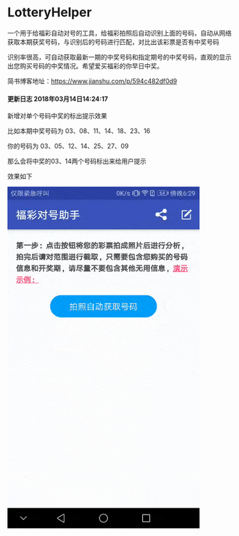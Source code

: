 # LotteryHelper
一个用于给福彩自动对号的工具，给福彩拍照后自动识别上面的号码，自动从网络获取本期获奖号码，与识别后的号码进行匹配，对比出该彩票是否有中奖号码

识别率很高，可自动获取最新一期的中奖号码和指定期号的中奖号码，直观的显示出您购买号码的中奖情况。希望爱买福彩的你早日中奖。

简书博客地址：https://www.jianshu.com/p/594c482df0d9

#### 更新日志 2018年03月14日14:24:17
新增对单个号码中奖的标出提示效果

比如本期中奖号码为 03、08、11、14、18、23、16

你的号码为 03、05、12、14、25、27、09

那么会将中奖的03、14两个号码标出来给用户提示

效果如下

<img src="./pic/result.gif"/>
